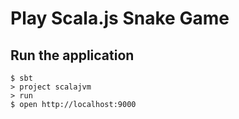 # Play Scala.js Snake Game

## Run the application
```shell
$ sbt
> project scalajvm
> run
$ open http://localhost:9000
```
